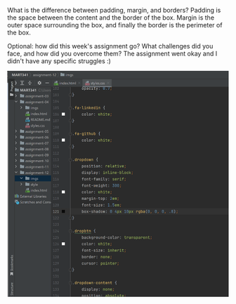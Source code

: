 What is the difference between padding, margin, and borders?
Padding is the space between the content and the border of the box. Margin is the outer space surrounding the box, and finally the border is the perimeter of the box.

Optional: how did this week's assignment go? What challenges did you face, and how did you overcome them?
The assignment went okay and I didn't have any specific struggles :)

<img src="imgs/screenie.png" alt="Screenshot for work">